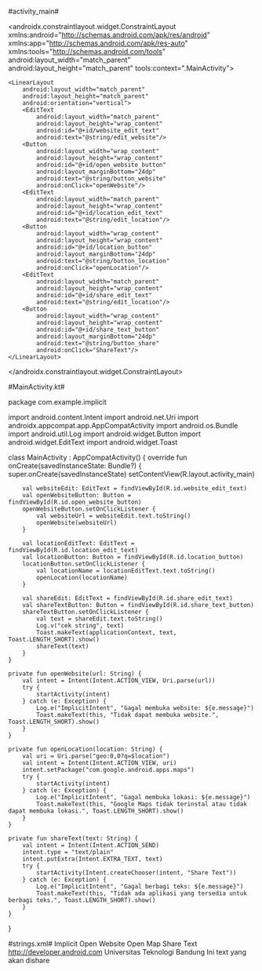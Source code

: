 #activity_main#
<?xml version="1.0" encoding="utf-8"?>
<androidx.constraintlayout.widget.ConstraintLayout xmlns:android="http://schemas.android.com/apk/res/android"
    xmlns:app="http://schemas.android.com/apk/res-auto"
    xmlns:tools="http://schemas.android.com/tools"
    android:layout_width="match_parent"
    android:layout_height="match_parent"
    tools:context=".MainActivity">

    <LinearLayout
        android:layout_width="match_parent"
        android:layout_height="match_parent"
        android:orientation="vertical">
        <EditText
            android:layout_width="match_parent"
            android:layout_height="wrap_content"
            android:id="@+id/website_edit_text"
            android:text="@string/edit_website"/>
        <Button
            android:layout_width="wrap_content"
            android:layout_height="wrap_content"
            android:id="@+id/open_website_button"
            android:layout_marginBottom="24dp"
            android:text="@string/button_website"
            android:onClick="openWebsite"/>
        <EditText
            android:layout_width="match_parent"
            android:layout_height="wrap_content"
            android:id="@+id/location_edit_text"
            android:text="@string/edit_location"/>
        <Button
            android:layout_width="wrap_content"
            android:layout_height="wrap_content"
            android:id="@+id/location_button"
            android:layout_marginBottom="24dp"
            android:text="@string/button_location"
            android:onClick="openLocation"/>
        <EditText
            android:layout_width="match_parent"
            android:layout_height="wrap_content"
            android:id="@+id/share_edit_text"
            android:text="@string/edit_location"/>
        <Button
            android:layout_width="wrap_content"
            android:layout_height="wrap_content"
            android:id="@+id/share_text_button"
            android:layout_marginBottom="24dp"
            android:text="@string/button_share"
            android:onClick="ShareText"/>
    </LinearLayout>
</androidx.constraintlayout.widget.ConstraintLayout>

#MainActivity.kt#

package com.example.implicit

import android.content.Intent
import android.net.Uri
import androidx.appcompat.app.AppCompatActivity
import android.os.Bundle
import android.util.Log
import android.widget.Button
import android.widget.EditText
import android.widget.Toast

class MainActivity : AppCompatActivity() {
    override fun onCreate(savedInstanceState: Bundle?) {
        super.onCreate(savedInstanceState)
        setContentView(R.layout.activity_main)

        val websiteEdit: EditText = findViewById(R.id.website_edit_text)
        val openWebsiteButton: Button = findViewById(R.id.open_website_button)
        openWebsiteButton.setOnClickListener {
            val websiteUrl = websiteEdit.text.toString()
            openWebsite(websiteUrl)
        }

        val locationEditText: EditText = findViewById(R.id.location_edit_text)
        val locationButton: Button = findViewById(R.id.location_button)
        locationButton.setOnClickListener {
            val locationName = locationEditText.text.toString()
            openLocation(locationName)
        }

        val shareEdit: EditText = findViewById(R.id.share_edit_text)
        val shareTextButton: Button = findViewById(R.id.share_text_button)
        shareTextButton.setOnClickListener {
            val text = shareEdit.text.toString()
            Log.v("cek string", text)
            Toast.makeText(applicationContext, text, Toast.LENGTH_SHORT).show()
            shareText(text)
        }
    }

    private fun openWebsite(url: String) {
        val intent = Intent(Intent.ACTION_VIEW, Uri.parse(url))
        try {
            startActivity(intent)
        } catch (e: Exception) {
            Log.e("ImplicitIntent", "Gagal membuka website: ${e.message}")
            Toast.makeText(this, "Tidak dapat membuka website.", Toast.LENGTH_SHORT).show()
        }
    }

    private fun openLocation(location: String) {
        val uri = Uri.parse("geo:0,0?q=$location")
        val intent = Intent(Intent.ACTION_VIEW, uri)
        intent.setPackage("com.google.android.apps.maps")
        try {
            startActivity(intent)
        } catch (e: Exception) {
            Log.e("ImplicitIntent", "Gagal membuka lokasi: ${e.message}")
            Toast.makeText(this, "Google Maps tidak terinstal atau tidak dapat membuka lokasi.", Toast.LENGTH_SHORT).show()
        }
    }

    private fun shareText(text: String) {
        val intent = Intent(Intent.ACTION_SEND)
        intent.type = "text/plain"
        intent.putExtra(Intent.EXTRA_TEXT, text)
        try {
            startActivity(Intent.createChooser(intent, "Share Text"))
        } catch (e: Exception) {
            Log.e("ImplicitIntent", "Gagal berbagi teks: ${e.message}")
            Toast.makeText(this, "Tidak ada aplikasi yang tersedia untuk berbagi teks.", Toast.LENGTH_SHORT).show()
        }
    }
}

#strings.xml#
<resources>
    <string name="app_name">Implicit</string>
    <string name="button_website">Open Website</string>
    <string name="button_location">Open Map</string>
    <string name="button_share">Share Text</string>
    <string name="edit_website">http://developer.android.com</string>
    <string name="edit_location">Universitas Teknologi Bandung</string>
    <string name="edit_share">Ini text yang akan dishare</string>
</resources>
